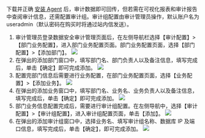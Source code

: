 下载并正确 [安装 Agent](https://cloud.tencent.com/document/product/856/17385) 后，审计数据即可回传，但若需在可视化报表和审计报告中查阅审计信息，还需配置审计组。审计组配置由审计管理员操作，默认账户名为 useradmin（默认密码在购买时将通过站内信发送）。
1. 审计管理员登录数据安全审计管理页面后，在左侧导航栏选择【审计配置】>【部门业务配置】，进入部门业务配置页面。部门业务配置页面，选择【部门配置】>【添加部门】。
![](https://main.qcloudimg.com/raw/c47dccc9d4cc42474b5b7f1e14fff380.png)
2. 在弹出的添加部门窗口中，填写部门名、部门负责人以及备注信息，填写完成后，单击【确定】即可完成添加。
![](https://main.qcloudimg.com/raw/1bd09436f03f168255c618ec580b8ec4.png)
3. 配置完部门信息后需要进行业务配置，在部门业务配置页面，选择【业务配置】>【添加业务】。
![](https://main.qcloudimg.com/raw/14d87eb0870eeca6f2e2588a800464f1.png)
4. 在弹出的添加业务窗口中，填写部门名、业务名、业务负责人以及备注信息，填写完成后，单击【确定】即可完成添加。
![](https://main.qcloudimg.com/raw/ce0c760da3515b45cc82d40d229fdaa1.png)
5. 部门业务信息配置完成后，需要进行审计组配置。在左侧导航中，选择【审计配置】>【审计组配置】，进入审计组配置页面，单击【添加】。
![](https://main.qcloudimg.com/raw/4270c2c982a350d158a89a756c5e52cd.png)
6. 在弹出的添加审计组窗口中，选择业务名、填写审计组名称、数据库 IP 及端口信息，填写完成后，单击【确定】，即可完成添加。
![](https://main.qcloudimg.com/raw/b0bdc4216f96b47ea13bf47a7e821b03.png)
